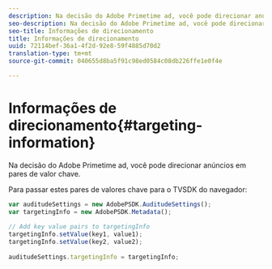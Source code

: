 ```yaml
---
description: Na decisão do Adobe Primetime ad, você pode direcionar anúncios em pares de valor chave.
seo-description: Na decisão do Adobe Primetime ad, você pode direcionar anúncios em pares de valor chave.
seo-title: Informações de direcionamento
title: Informações de direcionamento
uuid: 72114bef-36a1-4f2d-92e8-59f4885d70d2
translation-type: tm+mt
source-git-commit: 040655d8ba5f91c98ed0584c08db226ffe1e0f4e

---
```



# Informações de direcionamento{#targeting-information}

Na decisão do Adobe Primetime ad, você pode direcionar anúncios em pares de valor chave.

Para passar estes pares de valores chave para o TVSDK do navegador:

```js
var auditudeSettings = new AdobePSDK.AuditudeSettings(); 
var targetingInfo = new AdobePSDK.Metadata(); 
 
// Add key value pairs to targetingInfo 
targetingInfo.setValue(key1, value1); 
targetingInfo.setValue(key2, value2); 
 
auditudeSettings.targetingInfo = targetingInfo;
```

